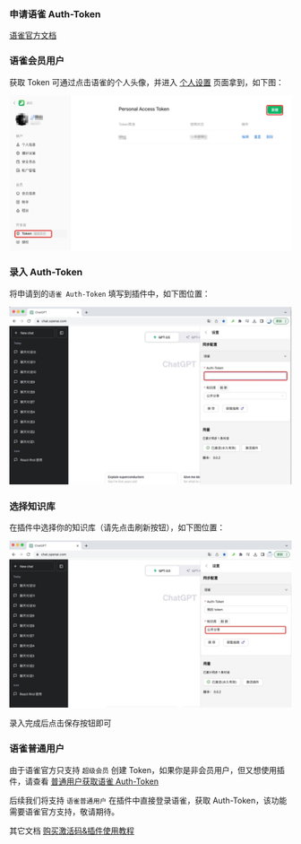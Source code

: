 ### 申请语雀 Auth-Token
[语雀官方文档](https://www.yuque.com/yuque/developer/api)

### 语雀会员用户
获取 Token 可通过点击语雀的个人头像，并进入 [个人设置](https://www.yuque.com/settings/tokens) 页面拿到，如下图：

![](assets/申请key.jpg)

### 录入 Auth-Token
将申请到的`语雀 Auth-Token`  填写到插件中，如下图位置：

![](assets/插件-录入token.jpg)

### 选择知识库
在插件中选择你的知识库（请先点击刷新按钮），如下图位置：

![](assets/插件-选择知识库.jpg)

录入完成后点击保存按钮即可

### 语雀普通用户

由于语雀官方只支持 `超级会员` 创建 Token，如果你是非会员用户，但又想使用插件，请查看 [普通用户获取语雀 Auth-Token](TOKEN.md)

后续我们将支持 `语雀普通用户` 在插件中直接登录语雀，获取 Auth-Token，该功能需要语雀官方支持，敬请期待。

其它文档
[购买激活码&插件使用教程](README.md)
